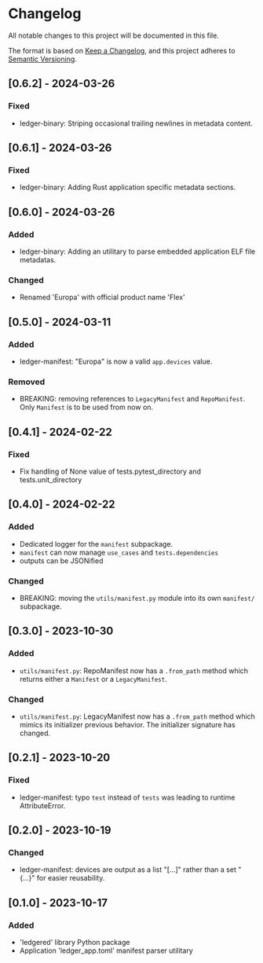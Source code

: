 # Changelog

All notable changes to this project will be documented in this file.

The format is based on [Keep a Changelog](https://keepachangelog.com/en/1.0.0/),
and this project adheres to [Semantic Versioning](https://semver.org/spec/v2.0.0.html).


## [0.6.2] - 2024-03-26

### Fixed

- ledger-binary: Striping occasional trailing newlines in metadata content.


## [0.6.1] - 2024-03-26

### Fixed

- ledger-binary: Adding Rust application specific metadata sections.


## [0.6.0] - 2024-03-26

### Added

- ledger-binary: Adding an utilitary to parse embedded application ELF file metadatas.

### Changed

- Renamed 'Europa' with official product name 'Flex'


## [0.5.0] - 2024-03-11

### Added

- ledger-manifest: "Europa" is now a valid `app.devices` value.

### Removed

- BREAKING: removing references to `LegacyManifest` and `RepoManifest`. Only `Manifest` is to be
  used from now on.


## [0.4.1] - 2024-02-22

### Fixed

- Fix handling of None value of tests.pytest_directory and tests.unit_directory


## [0.4.0] - 2024-02-22

### Added

- Dedicated logger for the `manifest` subpackage.
- `manifest` can now manage `use_cases` and `tests.dependencies`
- outputs can be JSONified

### Changed

- BREAKING: moving the `utils/manifest.py` module into its own `manifest/` subpackage.


## [0.3.0] - 2023-10-30

### Added

- `utils/manifest.py`: RepoManifest now has a `.from_path` method which returns either a `Manifest`
  or a `LegacyManifest`.

### Changed

- `utils/manifest.py`: LegacyManifest now has a `.from_path` method which mimics its initializer
  previous behavior. The initializer signature has changed.


## [0.2.1] - 2023-10-20

### Fixed

- ledger-manifest: typo `test` instead of `tests` was leading to runtime AttributeError.


## [0.2.0] - 2023-10-19

### Changed

- ledger-manifest: devices are output as a list "[...]" rather than a set "{...}" for easier
  reusability.


## [0.1.0] - 2023-10-17

### Added

- 'ledgered' library Python package
- Application 'ledger_app.toml' manifest parser utilitary
